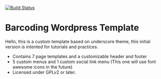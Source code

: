 [![Build Status](https://travis-ci.org/Automattic/_s.svg?branch=master)](https://travis-ci.org/Automattic/_s)

Barcoding Wordpress Template
===

Hello, this is a custom template based on underscore theme, this initial version is intented for tutorials and practices.

* Contains 7 page templates and a customizable header and footer
* 5 custom menus and 1 custom social link menu (This one will use font awesome icons in the future)
* Licensed under GPLv2 or later.
